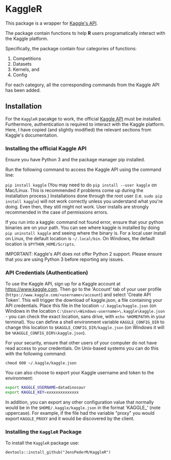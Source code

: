 # KaggleR

This package is a wrapper for [Kaggle's API](https://github.com/Kaggle/kaggle-api).

The package contain functions to help **R** users programatically interact with the Kaggle platform.

Specifically, the package contain four categories of functions: 
1. Competitions
2. Datasets
3. Kernels, and
4. Config

For each category, all the corresponding commands from the Kaggle API has been added.

## Installation

For the `KaggleR` pacakge to work, the official [Kaggle API](https://github.com/Kaggle/kaggle-api) must be installed. Furthermore, authentication is required to interact with the Kaggle platform. Here, I have copied (and slightly modified) the relevant sections from Kaggle's documentation.

### Installing the official Kaggle API

Ensure you have Python 3 and the package manager pip installed.

Run the following command to access the Kaggle API using the command line:

`pip install kaggle` (You may need to do `pip install --user kaggle` on Mac/Linux. This is recommended if problems come up during the installation process.) Installations done through the root user (i.e. `sudo pip install kaggle`) will not work correctly unless you understand what you're doing. Even then, they still might not work. User installs are strongly recommended in the case of permissions errors.

If you run into a kaggle: command not found error, ensure that your python binaries are on your path. You can see where kaggle is installed by doing `pip uninstall kaggle` and seeing where the binary is. For a local user install on Linux, the default location is `~/.local/bin`. On Windows, the default location is `$PYTHON_HOME/Scripts`.

IMPORTANT: Kaggle's API does not offer Python 2 support. Please ensure that you are using Python 3 before reporting any issues.

### API Credentials (Authentication)

To use the Kaggle API, sign up for a Kaggle account at https://www.kaggle.com. Then go to the 'Account' tab of your user profile (`https://www.kaggle.com/<username>/account`) and select 'Create API Token'. This will trigger the download of kaggle.json, a file containing your API credentials. Place this file in the location `~/.kaggle/kaggle.json` (on Windows in the location `C:\Users\<Windows-username>\.kaggle\kaggle.json` - you can check the exact location, sans drive, with `echo %HOMEPATH%` in your terminal). You can define a shell environment variable `KAGGLE_CONFIG_DIR` to change this location to `$KAGGLE_CONFIG_DIR/kaggle.json` (on Windows it will be `%KAGGLE_CONFIG_DIR%\kaggle.json`).

For your security, ensure that other users of your computer do not have read access to your credentials. On Unix-based systems you can do this with the following command:

`chmod 600 ~/.kaggle/kaggle.json`

You can also choose to export your Kaggle username and token to the environment:

```bash
export KAGGLE_USERNAME=datadinosaur
export KAGGLE_KEY=xxxxxxxxxxxxxx
```

In addition, you can export any other configuration value that normally would be in the `$HOME/.kaggle/kaggle.json` in the format 'KAGGLE_' (note uppercase).
For example, if the file had the variable "proxy" you would export `KAGGLE_PROXY` and it would be discovered by the client.

### Installing the `KaggleR` Package

To install the `KaggleR` package use:
```
devtools::install_github("JensPederM/KaggleR")
```
